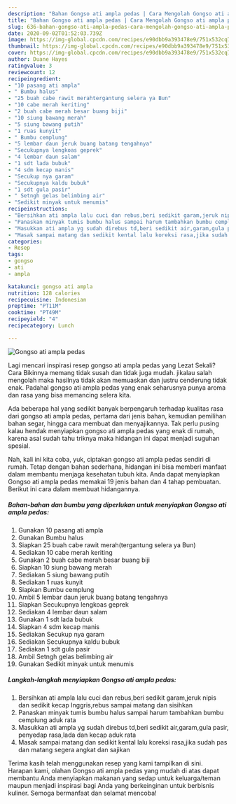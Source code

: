 ```yaml
---
description: "Bahan Gongso ati ampla pedas | Cara Mengolah Gongso ati ampla pedas Yang Enak Dan Mudah"
title: "Bahan Gongso ati ampla pedas | Cara Mengolah Gongso ati ampla pedas Yang Enak Dan Mudah"
slug: 636-bahan-gongso-ati-ampla-pedas-cara-mengolah-gongso-ati-ampla-pedas-yang-enak-dan-mudah
date: 2020-09-02T01:52:03.739Z
image: https://img-global.cpcdn.com/recipes/e90dbb9a393478e9/751x532cq70/gongso-ati-ampla-pedas-foto-resep-utama.jpg
thumbnail: https://img-global.cpcdn.com/recipes/e90dbb9a393478e9/751x532cq70/gongso-ati-ampla-pedas-foto-resep-utama.jpg
cover: https://img-global.cpcdn.com/recipes/e90dbb9a393478e9/751x532cq70/gongso-ati-ampla-pedas-foto-resep-utama.jpg
author: Duane Hayes
ratingvalue: 3
reviewcount: 12
recipeingredient:
- "10 pasang ati ampla"
- " Bumbu halus"
- "25 buah cabe rawit merahtergantung selera ya Bun"
- "10 cabe merah keriting"
- "2 buah cabe merah besar buang biji"
- "10 siung bawang merah"
- "5 siung bawang putih"
- "1 ruas kunyit"
- " Bumbu cemplung"
- "5 lembar daun jeruk buang batang tengahnya"
- "Secukupnya lengkoas geprek"
- "4 lembar daun salam"
- "1 sdt lada bubuk"
- "4 sdm kecap manis"
- "Secukup nya garam"
- "Secukupnya kaldu bubuk"
- "1 sdt gula pasir"
- " Setngh gelas belimbing air"
- "Sedikit minyak untuk menumis"
recipeinstructions:
- "Bersihkan ati ampla lalu cuci dan rebus,beri sedikit garam,jeruk nipis dan sedikit kecap Inggris,rebus sampai matang dan sisihkan"
- "Panaskan minyak tumis bumbu halus sampai harum tambahkan bumbu cemplung aduk rata"
- "Masukkan ati ampla yg sudah direbus td,beri sedikit air,garam,gula pasir, penyedap rasa,lada dan kecap aduk rata"
- "Masak sampai matang dan sedikit kental lalu koreksi rasa,jika sudah pas dan matang segera angkat dan sajikan"
categories:
- Resep
tags:
- gongso
- ati
- ampla

katakunci: gongso ati ampla 
nutrition: 128 calories
recipecuisine: Indonesian
preptime: "PT11M"
cooktime: "PT49M"
recipeyield: "4"
recipecategory: Lunch

---
```



![Gongso ati ampla pedas](https://img-global.cpcdn.com/recipes/e90dbb9a393478e9/751x532cq70/gongso-ati-ampla-pedas-foto-resep-utama.jpg)

Lagi mencari inspirasi resep gongso ati ampla pedas yang Lezat Sekali? Cara Bikinnya memang tidak susah dan tidak juga mudah. jikalau salah mengolah maka hasilnya tidak akan memuaskan dan justru cenderung tidak enak. Padahal gongso ati ampla pedas yang enak seharusnya punya aroma dan rasa yang bisa memancing selera kita.

Ada beberapa hal yang sedikit banyak berpengaruh terhadap kualitas rasa dari gongso ati ampla pedas, pertama dari jenis bahan, kemudian pemilihan bahan segar, hingga cara membuat dan menyajikannya. Tak perlu pusing kalau hendak menyiapkan gongso ati ampla pedas yang enak di rumah, karena asal sudah tahu triknya maka hidangan ini dapat menjadi suguhan spesial.




Nah, kali ini kita coba, yuk, ciptakan gongso ati ampla pedas sendiri di rumah. Tetap dengan bahan sederhana, hidangan ini bisa memberi manfaat dalam membantu menjaga kesehatan tubuh kita. Anda dapat menyiapkan Gongso ati ampla pedas memakai 19 jenis bahan dan 4 tahap pembuatan. Berikut ini cara dalam membuat hidangannya.

<!--inarticleads1-->

##### Bahan-bahan dan bumbu yang diperlukan untuk menyiapkan Gongso ati ampla pedas:

1. Gunakan 10 pasang ati ampla
1. Gunakan  Bumbu halus
1. Siapkan 25 buah cabe rawit merah(tergantung selera ya Bun)
1. Sediakan 10 cabe merah keriting
1. Gunakan 2 buah cabe merah besar buang biji
1. Siapkan 10 siung bawang merah
1. Sediakan 5 siung bawang putih
1. Sediakan 1 ruas kunyit
1. Siapkan  Bumbu cemplung
1. Ambil 5 lembar daun jeruk buang batang tengahnya
1. Siapkan Secukupnya lengkoas geprek
1. Sediakan 4 lembar daun salam
1. Gunakan 1 sdt lada bubuk
1. Siapkan 4 sdm kecap manis
1. Sediakan Secukup nya garam
1. Sediakan Secukupnya kaldu bubuk
1. Sediakan 1 sdt gula pasir
1. Ambil  Setngh gelas belimbing air
1. Gunakan Sedikit minyak untuk menumis




<!--inarticleads2-->

##### Langkah-langkah menyiapkan Gongso ati ampla pedas:

1. Bersihkan ati ampla lalu cuci dan rebus,beri sedikit garam,jeruk nipis dan sedikit kecap Inggris,rebus sampai matang dan sisihkan
1. Panaskan minyak tumis bumbu halus sampai harum tambahkan bumbu cemplung aduk rata
1. Masukkan ati ampla yg sudah direbus td,beri sedikit air,garam,gula pasir, penyedap rasa,lada dan kecap aduk rata
1. Masak sampai matang dan sedikit kental lalu koreksi rasa,jika sudah pas dan matang segera angkat dan sajikan




Terima kasih telah menggunakan resep yang kami tampilkan di sini. Harapan kami, olahan Gongso ati ampla pedas yang mudah di atas dapat membantu Anda menyiapkan makanan yang sedap untuk keluarga/teman maupun menjadi inspirasi bagi Anda yang berkeinginan untuk berbisnis kuliner. Semoga bermanfaat dan selamat mencoba!
